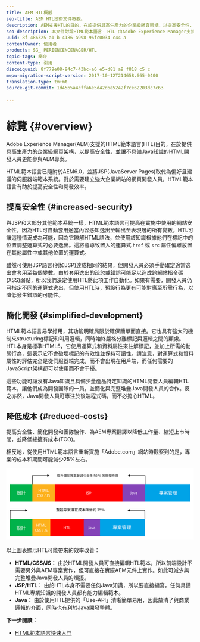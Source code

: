 ```yaml
---
title: AEM HTL概觀
seo-title: AEM HTL技術文件概觀。
description: AEM支援HTL的目的，在於提供具高生產力的企業級網頁架構，以提高安全性，並讓不具備Java知識的HTML開發人員更能參與AEM專案。
seo-description: 本文件討論HTML範本語言- HTL-由Adobe Experience Manager支援的原則和目的。HTL是具高生產力的企業級網頁架構，可提高安全性，並讓HTML開發人員不需具備Java知識，就能更好地參與AEM專案。
uuid: 8f 486325-a1 b-4186-a998-96fc0034 c44 a
contentOwner: 使用者
products: SG_ PERIENCENCENAGER/HTL
topic-tags: 簡介
content-type: 引用
discoiquuid: 8f779e08-94c7-43bc-a6 e5-d81 a9 f818 c5 c
mwpw-migration-script-version: 2017-10-12T214658.665-0400
translation-type: tm+mt
source-git-commit: 1d4565a4cffa6e5d42d6a5242f7ce62203dc7c63

---
```



# 綜覽 {#overview}

Adobe Experience Manager(AEM)支援的HTML範本語言(HTL)目的，在於提供具高生產力的企業級網頁架構，以提高安全性，並讓不具備Java知識的HTML開發人員更能參與AEM專案。

HTML範本語言已隨附於AEM6.0，並將JSP(JavaServer Pages)取代為偏好且建議的伺服器端範本系統。對於需要建立強大企業網站的網頁開發人員，HTML範本語言有助於提高安全性和開發效率。

## 提高安全性 {#increased-security}

與JSP和大部分其他範本系統一樣，HTML範本語言可提高在實施中使用的網站安全性，因為HTL可自動套用適當內容感知逸出至輸出至表現層的所有變數。HTL可讓這種情況成為可能，因為它瞭解HTML語法，並使用該知識根據他們在標記中的位置調整運算式的必要逸出。這將會導致置入的運算式 `href` 或 `src` 屬性偏離放置在其他屬性中或其他位置的運算式。

雖然可使用JSP語言(例如JSP)達成相同的結果，但開發人員必須手動確定適當逸出會套用至每個變數。由於套用逸出的疏忽或錯誤可能足以造成跨網站指令碼(XSS)弱點，所以我們決定使用HTL將此項工作自動化。如果有需要，開發人員仍可指定不同的運算式逸出，但使用HTL時，預設行為更有可能對應至所需行為，以降低發生錯誤的可能性。

## 簡化開發 {#simplified-development}

HTML範本語言易學好用，其功能明確局限於確保簡單而直接。它也具有強大的機制來structuring標記和叫用邏輯，同時始終嚴格分離標記與邏輯之間的顧慮。HTL本身是標準HTML5，它使用運算式和資料屬性來註解標記，並加上所需的動態行為，這表示它不會破壞標記的有效性並保持可讀性。請注意，對運算式和資料屬性的評估完全是從伺服器端完成，而不會出現在用戶端，而任何需要的JavaScript架構都可以使用而不會干擾。

這些功能可讓沒有Java知識且具備少量產品特定知識的HTML開發人員編輯HTL範本，讓他們成為開發團隊的一員，並簡化與完整堆疊Java開發人員的合作。反之亦然，Java開發人員可專注於後端程式碼，而不必擔心HTML。

## 降低成本 {#reduced-costs}

提高安全性、簡化開發和團隊協作、為AEM專案翻譯以降低工作量、縮短上市時間，並降低總擁有成本(TCO)。

相反地，從使用HTML範本語言重新實施「Adobe.com」網站時觀察到的是，專案的成本和期間可能減少25%左右。

![](assets/chlimage_1.png)

以上圖表顯示HTL可能帶來的效率改善：

* **HTML/CSS/JS：** 由於HTML開發人員可直接編輯HTL範本，所以前端設計不需要另外與AEM專案實作，但可直接在實際AEM元件上實作。如此可減少與完整堆疊Java開發人員的煩擾。
* **JSP/HTL：** 由於HTL本身不需要任何Java知識，所以要直接編寫，任何具備HTML專業知識的開發人員都有能力編輯範本。
* **Java：** 由於使用HTL提供的「Use-API」清晰簡單易用，因此釐清了與商業邏輯的介面，同時也有利於Java開發整體。

**下一步閱讀：**

* [HTML範本語言快速入門](getting-started.md)

